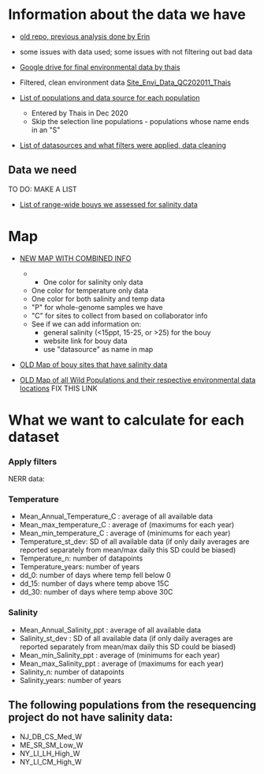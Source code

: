 
# Information about the data we have

- [old repo, previous analysis done by Erin](https://github.com/MarineEvoEcoLab/OysterGenomeProject/tree/master/popstructureOutliers/data/environment)
- some issues with data used; some issues with not filtering out bad data

- [Google drive for final environmental data by thais](https://drive.google.com/drive/folders/1gsdFaAyLbL1BcN6Ss4fb1TjRDr-K7vaL?usp=sharing)

- Filtered, clean environment data [Site_Envi_Data_QC202011_Thais](https://drive.google.com/drive/folders/1gsdFaAyLbL1BcN6Ss4fb1TjRDr-K7vaL)

- [List of populations and data source for each population](https://docs.google.com/spreadsheets/d/1UPv-Lo2Ak2PhheqoyhA-HvnRhvn80Mdw85bakwYTvFU/edit?pli=1#gid=488191574) 
  - Entered by Thais in Dec 2020 
  - Skip the selection line populations - populations whose name ends in an "S"

- [List of datasources and what filters were applied, data cleaning](https://docs.google.com/spreadsheets/d/1ySYfxii6Z8q7BmNCyhmOYNfLbcpDIpsFER24YW5m08M/edit#gid=1467712745)



## Data we need

TO DO: MAKE A LIST

- [List of range-wide bouys we assessed for salinity data](https://docs.google.com/spreadsheets/d/1Juhol1DScMhPRLlBX7P23sqfddnqQ2pT2KkXKv1yAUk/edit#gid=552433388)

# Map

- [NEW MAP WITH COMBINED INFO](https://www.google.com/maps/d/edit?mid=1lgMGFGFNZIHxBEfI2eZBPsmDu_zM06nI&ll=30.31532912127891%2C-85.05581390625001&z=5)
  - - One color for salinity only data
  - One color for temperature only data
  - One color for both salinity and temp data
  - "P" for whole-genome samples we have
  - "C" for sites to collect from based on collaborator info
  - See if we can add information on:
    -  general salinity (<15ppt, 15-25, or >25) for the bouy
    - website link for bouy data
    - use "datasource" as name in map


- [OLD Map of bouy sites that have salinity data](https://www.google.com/maps/d/viewer?ll=40.33360977259689%2C-78.13703889&z=6&mid=1KSCN-iwrqxIKESxX4FkWQZUVBUPrbAJk)
- [OLD Map of all Wild Populations and their respective environmental data locations](https://www.google.com/maps/d/edit?mid=1-ViurISNSSC9OIeHt1w02nIc-fzWxsrE&usp=sharing) FIX THIS LINK



# What we want to calculate for each dataset

### Apply filters

NERR data: 

### Temperature
* Mean_Annual_Temperature_C	: average of all available data
* Mean_max_temperature_C	: average of (maximums for each year)
* Mean_min_temperature_C	: average of (minimums for each year)
* Temperature_st_dev: SD of all available data (if only daily averages are reported separately from mean/max daily this SD could be biased)
* Temperature_n: number of datapoints
* Temperature_years: number of years
*	dd_0: number of days where temp fell below 0
* dd_15: number of days where temp above 15C
* dd_30: number of days where temp above 30C

### Salinity
* Mean_Annual_Salinity_ppt	: average of all available data
* Salinity_st_dev	: SD of all available data (if only daily averages are reported separately from mean/max daily this SD could be biased)
* Mean_min_Salinity_ppt	: average of (minimums for each year)
* Mean_max_Salinity_ppt : average of (maximums for each year)
* Salinity_n: number of datapoints
* Salinity_years: number of years

## The following populations from the resequencing project do not have salinity data:

- NJ_DB_CS_Med_W
- ME_SR_SM_Low_W
- NY_LI_LH_High_W
- NY_LI_CM_High_W
